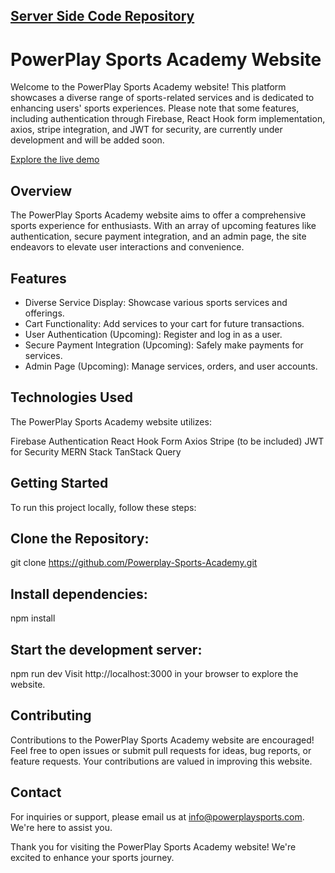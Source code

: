 
## [Server Side Code Repository](https://github.com/ajauni01/Sports-Academy-Server-Side)

# PowerPlay Sports Academy Website

Welcome to the PowerPlay Sports Academy website! This platform showcases a diverse range of sports-related services and is dedicated to enhancing users' sports experiences. Please note that some features, including authentication through Firebase, React Hook form implementation, axios, stripe integration, and JWT for security, are currently under development and will be added soon.

[Explore the live demo](https://powerplay-sports-academy.web.app/)

## Overview
The PowerPlay Sports Academy website aims to offer a comprehensive sports experience for enthusiasts. With an array of upcoming features like authentication, secure payment integration, and an admin page, the site endeavors to elevate user interactions and convenience.

## Features
-  Diverse Service Display: Showcase various sports services and offerings.
- Cart Functionality: Add services to your cart for future transactions.
- User Authentication (Upcoming): Register and log in as a user.
- Secure Payment Integration (Upcoming): Safely make payments for services.
- Admin Page (Upcoming): Manage services, orders, and user accounts.

## Technologies Used
The PowerPlay Sports Academy website utilizes:

Firebase Authentication
React Hook Form
Axios
Stripe (to be included)
JWT for Security
MERN Stack
TanStack Query

## Getting Started
To run this project locally, follow these steps:

## Clone the Repository:
git clone https://github.com/Powerplay-Sports-Academy.git

## Install dependencies:
npm install

## Start the development server:
npm run dev
Visit http://localhost:3000 in your browser to explore the website.

## Contributing
Contributions to the PowerPlay Sports Academy website are encouraged! Feel free to open issues or submit pull requests for ideas, bug reports, or feature requests. Your contributions are valued in improving this website.

## Contact
For inquiries or support, please email us at info@powerplaysports.com. We're here to assist you.

Thank you for visiting the PowerPlay Sports Academy website! We're excited to enhance your sports journey.
